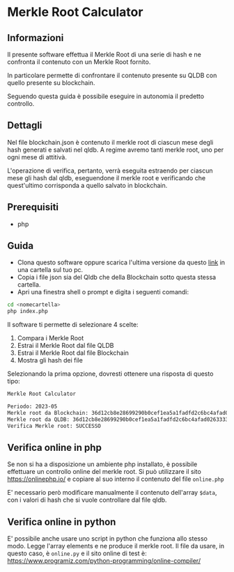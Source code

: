 # Merkle Root Calculator

## Informazioni
Il presente software effettua il Merkle Root di una serie di hash e ne confronta il contenuto con un Merkle Root fornito.

In particolare permette di confrontare il contenuto presente su QLDB con quello presente su blockchain.

Seguendo questa guida è possibile eseguire in autonomia il predetto controllo. 

## Dettagli

Nel file blockchain.json è contenuto il merkle root di ciascun mese degli hash
generati e salvati nel qldb.
A regime avremo tanti merkle root, uno per ogni mese di attitivà.

L'operazione di verifica, pertanto, verrà eseguita estraendo per ciascun mese
gli hash dal qldb, eseguendone il merkle root e verificando che quest'ultimo
corrisponda a quello salvato in blockchain.

## Prerequisiti

- php


## Guida

- Clona questo software oppure scarica l'ultima versione da questo <a href="https://github.com/jambtc/merkle-root-php/releases/">link</a> in una cartella sul tuo pc.
- Copia i file json sia del Qldb che della Blockchain sotto questa stessa cartella.
- Apri una finestra shell o prompt e digita i seguenti comandi:

```bash
cd <nomecartella>
php index.php
```

Il software ti permette di selezionare 4 scelte: 

1. Compara i Merkle Root
2. Estrai il Merkle Root dal file QLDB
3. Estrai il Merkle Root dal file Blockchain
4. Mostra gli hash dei file


Selezionando la prima opzione, dovresti ottenere una risposta di questo tipo:

```bash
Merkle Root Calculator

Periodo: 2023-05
Merkle root da Blockchain: 36d12cb8e28699290b0cef1ea5a1fadfd2c6bc4afad02633330e86b197b61884
Merkle root da QLDB: 36d12cb8e28699290b0cef1ea5a1fadfd2c6bc4afad02633330e86b197b61884
Verifica Merkle root: SUCCESSO
```

## Verifica online in php

Se non si ha a disposizione un ambiente php installato, è possibile effettuare un controllo online
del merkle root. 
Si può utilizzare il sito <https://onlinephp.io/> e copiare al suo interno il contenuto del file `online.php`

E' necessario però modificare manualmente il contenuto dell'array `$data`, con i valori di hash che si vuole controllare dal file qldb.

## Verifica online in python

E' possibile anche usare uno script in python che funziona allo stesso modo.
Legge l'array elements e ne produce il merkle root. Il file da usare, in questo caso, è `online.py` e il sito online di test è: <https://www.programiz.com/python-programming/online-compiler/>
